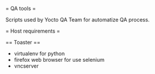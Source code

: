 = QA tools =

Scripts used by Yocto QA Team for automatize QA process.

= Host requirements =

== Toaster ==

- virtualenv for python
- firefox web browser for use selenium
- vncserver
